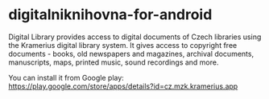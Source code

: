 # digitalniknihovna-for-android

Digital Library provides access to digital documents of Czech libraries using the Kramerius digital library system. 
It gives access to copyright free documents - books, old newspapers and magazines, archival documents, manuscripts, maps, printed music, sound recordings and more.

You can install it from Google play: https://play.google.com/store/apps/details?id=cz.mzk.kramerius.app 
